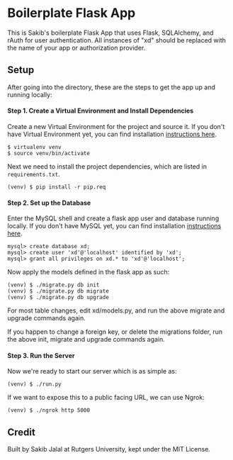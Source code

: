 # Boilerplate Flask App

This is Sakib's boilerplate Flask App that uses Flask, SQLAlchemy,
and rAuth for user authentication. All instances of "xd" should be
replaced with the name of your app or authorization provider.

## Setup

After going into the directory, these are the steps to get the app up and running locally:

#### Step 1. Create a Virtual Environment and Install Dependencies

Create a new Virtual Environment for the project and source it.  If you don't have Virtual Environment yet, you can find installation [instructions here](https://virtualenv.readthedocs.org/en/latest/).

```
$ virtualenv venv
$ source venv/bin/activate
```

Next we need to install the project dependencies, which are listed in `requirements.txt`.

```
(venv) $ pip install -r pip.req
```

#### Step 2. Set up the Database

Enter the MySQL shell and create a flask app user and database running locally. If you don't have MySQL yet, you can find installation [instructions here](http://dev.mysql.com/doc/refman/5.7/en/installing.html).

```
mysql> create database xd;
mysql> create user 'xd'@'localhost' identified by 'xd';
mysql> grant all privileges on xd.* to 'xd'@'localhost';
```

Now apply the models defined in the flask app as such:

```
(venv) $ ./migrate.py db init
(venv) $ ./migrate.py db migrate
(venv) $ ./migrate.py db upgrade
```

For most table changes, edit xd/models.py, and run the above migrate and upgrade commands again.

If you happen to change a foreign key, or delete the migrations folder, run the above init, migrate and upgrade commands again.

#### Step 3. Run the Server

Now we're ready to start our server which is as simple as:

```
(venv) $ ./run.py
```

If we want to expose this to a public facing URL, we can use Ngrok:

```
(venv) $ ./ngrok http 5000
```

## Credit

Built by Sakib Jalal at Rutgers University, kept under the MIT License.
